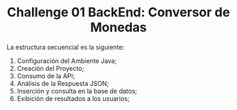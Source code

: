 <h1 align="center"> Challenge 01 BackEnd: Conversor de Monedas </h1>

La estructura secuencial es la siguiente:

<ol>
  <li>Configuración del Ambiente Java;</li>
  <li>Creación del Proyecto;</li>
  <li>Consumo de la API;</li>
  <li>Análisis de la Respuesta JSON;</li>
  <li>Inserción y consulta en la base de datos;</li>
  <li>Exibición de resultados a los usuarios;</li>
</ol>
